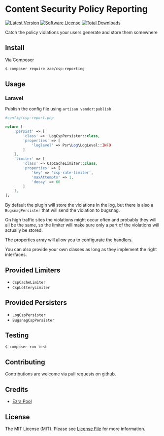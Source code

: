 # Content Security Policy Reporting

[![Latest Version](https://img.shields.io/github/release/Zae/ContentSecurityPolicyReporting.svg?style=flat-square)](https://github.com/Zae/ContentSecurityPolicyReporting/releases)
[![Software License](https://img.shields.io/badge/license-MIT-brightgreen.svg?style=flat-square)](LICENSE.md)
[![Total Downloads](https://img.shields.io/packagist/dt/Zae/csp-reporting.svg?style=flat-square)](https://packagist.org/packages/Zae/csp-reporting)

Catch the policy violations your users generate and store them somewhere

## Install

Via Composer

``` bash
$ composer require zae/csp-reporting
```

## Usage

### Laravel
Publish the config file using `artisan vendor:publish`


``` php
#config/csp-report.php

return [
    'persist' => [
        'class' =>  LogCspPersister::class,
        'properties' => [
            'loglevel' => Psr\Log\LogLevel::INFO
        ]
    ],
    'limiter' => [
        'class' => CspCacheLimiter::class,
        'properties' => [
            'key' => 'csp-rate-limiter',
            'maxAttempts' => 1,
            'decay' => 60
        ]
    ],
];
```

By default the plugin will store the violations in the log, but there is also a `BugsnagPersister` that
will send the violation to bugsnag.

On high traffic sites the violations might occur often and probably they will all be the same, so the
limiter will make sure only a part of the violations will actually be stored.

The properties array will allow you to configurate the handlers.

You can also provide your own classes as long as they implement the right interfaces.

## Provided Limiters
- `CspCacheLimiter`
- `CspLotteryLimiter`

## Provided Persisters
- `LogCspPersister`
- `BugsnagCspPersister`


## Testing

``` bash
$ composer run test
```

## Contributing

Contributions are welcome via pull requests on github.

## Credits

- [Ezra Pool](https://github.com/Zae)

## License

The MIT License (MIT). Please see [License File](LICENSE.md) for more information.

